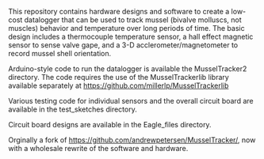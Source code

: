 This repository contains hardware designs and software to create a low-cost datalogger that can be used to track mussel (bivalve molluscs, not muscles) behavior  and temperature over long periods of time. The basic design includes a thermocouple temperature sensor, a hall effect magnetic sensor to sense valve gape, and a 3-D acclerometer/magnetometer to record mussel shell orientation.

Arduino-style code to run the datalogger is available the MusselTracker2 directory. The code requires the use of the MusselTrackerlib library available separately at https://github.com/millerlp/MusselTrackerlib 

Various testing code for individual sensors and the overall circuit board are available in the test_sketches directory. 

Circuit board designs are available in the Eagle_files directory.


Orginally a fork of https://github.com/andrewpetersen/MusselTracker/, now with a wholesale rewrite of the software and hardware. 
